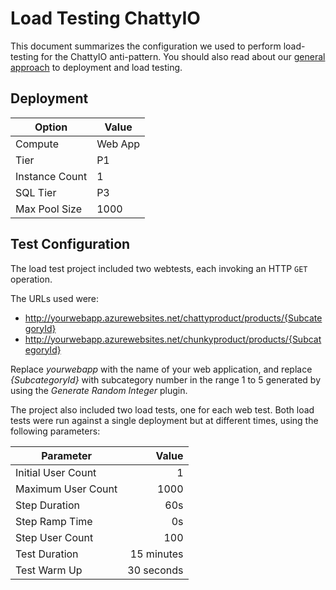 # Load Testing ChattyIO

This document summarizes the configuration we used to perform load-testing for the ChattyIO anti-pattern. You should also read about our [general approach][general approach] to deployment and load testing.

## Deployment

 Option             | Value  
------------------- | -------------
Compute             | Web App
Tier                | P1
Instance Count      | 1
SQL Tier            | P3
Max Pool Size       | 1000

## Test Configuration

The load test project included two webtests, each invoking an HTTP `GET` operation.

The URLs used were:

- http://yourwebapp.azurewebsites.net/chattyproduct/products/{SubcategoryId}
- http://yourwebapp.azurewebsites.net/chunkyproduct/products/{SubcategoryId}

Replace *yourwebapp* with the name of your web application, and
replace *{SubcategoryId}* with subcategory number in the range 1 to 5 generated by
using the *Generate Random Integer* plugin.

The project also included two load tests, one for each web test. Both load tests were
run against a single deployment but at different times, using the following parameters:

Parameter           | Value
------------------- | ------------:
Initial User Count  | 1
Maximum User Count  | 1000
Step Duration       | 60s
Step Ramp Time      | 0s
Step User Count     | 100
Test Duration       | 15 minutes
Test Warm Up        | 30 seconds

[general approach]: /LoadTesting.md

